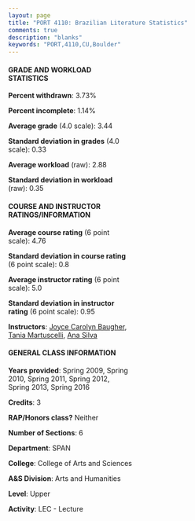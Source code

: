 ```yaml
---
layout: page
title: "PORT 4110: Brazilian Literature Statistics"
comments: true
description: "blanks"
keywords: "PORT,4110,CU,Boulder"
---
```

<head>
<script src="https://ajax.googleapis.com/ajax/libs/jquery/2.1.3/jquery.min.js"></script>
<script src="https://dl.dropboxusercontent.com/s/pc42nxpaw1ea4o9/highcharts.js?dl=0"></script>
<!-- <script src="../assets/js/highcharts.js"></script> -->
<style type="text/css">@font-face {
	font-family: "Bebas Neue";
	src: url(https://www.filehosting.org/file/details/544349/BebasNeue Regular.otf) format("opentype");
	}
	h1.Bebas { 
		font-family: "Bebas Neue", Verdana, Tahoma;
	}
</style>
</head>
<body>
	<div id="container" style="float: right; width: 45%; height: 88%; margin-left: 2.5%; margin-right: 2.5%;"></div>
	<script language="JavaScript">
		$(document).ready(function() {
		var chart = {type: 'column'};
		var title = {text: 'Grade Distribution'};
		var xAxis = {categories: ['A','B','C','D','F'],crosshair: true};
		var yAxis = {min: 0,title: {text: 'Percentage'}};
		var tooltip = {headerFormat: '<center><b><span style="font-size:20px">{point.key}</span></b></center>',
		               pointFormat: '<td style="padding:0"><b>{point.y:.1f}%</b></td>',
		               footerFormat: '</table>',shared: true,useHTML: true};
		var plotOptions = {column: {pointPadding: 0.0,borderWidth: 0}};  
		var credits = {enabled: false};var series= [{name: 'Percent',data: [65.46,23.34,3.65,5.0,2.54,]}];
		var json = {};
		json.chart = chart;
		json.title = title;
		json.tooltip = tooltip;
		json.xAxis = xAxis;
		json.yAxis = yAxis;  
		json.series = series;
		json.plotOptions = plotOptions;  
		json.credits = credits;
		$('#container').highcharts(json);
	});
	</script>
</body>
			   
#### GRADE AND WORKLOAD STATISTICS

**Percent withdrawn**: 3.73%

**Percent incomplete**: 1.14%

**Average grade** (4.0 scale): 3.44

**Standard deviation in grades** (4.0 scale): 0.33

**Average workload** (raw): 2.88

**Standard deviation in workload** (raw): 0.35

#### COURSE AND INSTRUCTOR RATINGS/INFORMATION

**Average course rating** (6 point scale): 4.76

**Standard deviation in course rating** (6 point scale): 0.8

**Average instructor rating** (6 point scale): 5.0

**Standard deviation in instructor rating** (6 point scale): 0.95

**Instructors**: <a href='../../instructors/Joyce_Carolyn_Baugher'>Joyce Carolyn Baugher</a>, <a href='../../instructors/Tania_Martuscelli'>Tania Martuscelli</a>, <a href='../../instructors/Ana_Silva'>Ana Silva</a>

#### GENERAL CLASS INFORMATION

**Years provided**: Spring 2009, Spring 2010, Spring 2011, Spring 2012, Spring 2013, Spring 2016

**Credits**: 3

**RAP/Honors class?** Neither

**Number of Sections**: 6

**Department**: SPAN

**College**: College of Arts and Sciences

**A&S Division**: Arts and Humanities

**Level**: Upper

**Activity**: LEC - Lecture
